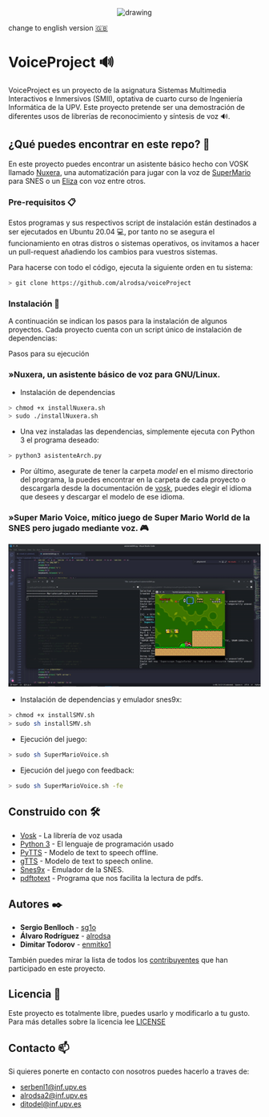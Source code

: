 <p align="center">
  <img src="https://github.com/alrodsa/voiceProject/blob/main/images/logoVoice2.png" alt="drawing"/>
</p>

change to english version [🇬🇧](https://github.com/alrodsa/voiceProject/blob/main/README_en.md)
# VoiceProject 🔊

VoiceProject es un proyecto de la asignatura Sistemas Multimedia Interactivos e Inmersivos (SMII), optativa de cuarto curso de Ingeniería Informática de la UPV. Este proyecto pretende ser una demostración de diferentes usos de librerías de reconocimiento y síntesis de voz 🔊.

## ¿Qué puedes encontrar en este repo? 🚀

En este proyecto puedes encontrar un asistente básico hecho con VOSK llamado [Nuxera](https://github.com/alrodsa/voiceProject/tree/main/nuxera), una automatización para jugar con la voz de [SuperMario](https://github.com/alrodsa/voiceProject/tree/main/SuperMarioVoice) para SNES o un [Eliza](https://github.com/alrodsa/voiceProject/tree/main/eliza) con voz entre otros.

### Pre-requisitos 📋

Estos programas y sus respectivos script de instalación están destinados a ser ejecutados en Ubuntu 20.04 💻, por tanto no se asegura el funcionamiento en otras distros o sistemas operativos, os invitamos a hacer un pull-request añadiendo los cambios para vuestros sistemas.

Para hacerse con todo el código, ejecuta la siguiente orden en tu sistema:

```Bash
> git clone https://github.com/alrodsa/voiceProject
```

### Instalación 🔧

A continuación se indican los pasos para la instalación de algunos proyectos. Cada proyecto cuenta con un script único de instalación de dependencias:

Pasos para su ejecución

### »Nuxera, un asistente básico de voz para GNU/Linux.

* Instalación de dependencias

```Bash
> chmod +x installNuxera.sh
> sudo ./installNuxera.sh
```

* Una vez instaladas las dependencias, simplemente ejecuta con Python 3 el programa deseado:

```Bash 
> python3 asistenteArch.py
```
* Por último, asegurate de tener la carpeta *model* en el mismo directorio del programa, la puedes encontrar en la carpeta de cada proyecto o descargarla desde la documentación de [vosk](https://alphacephei.com/vosk/models), puedes elegir el idioma que desees y descargar el modelo de ese idioma.

### »Super Mario Voice, mítico juego de Super Mario World de la SNES pero jugado mediante voz. 🎮

<p align="center">
 <img src="https://github.com/UzuRodri95/voiceProject/blob/main/images/mario.gif" alt="drawing"/>
</p>
                         
* Instalación de dependencias y emulador snes9x:

```Bash
> chmod +x installSMV.sh
> sudo sh installSMV.sh
```

* Ejecución del juego:

```Bash 
> sudo sh SuperMarioVoice.sh
```

* Ejecución del juego con feedback:

```Bash 
> sudo sh SuperMarioVoice.sh -fe
```

## Construido con 🛠️

* [Vosk](https://alphacephei.com/vosk/) - La librería de voz usada
* [Python 3](https://docs.python.org/3/) - El lenguaje de programación usado
* [PyTTS](https://pypi.org/project/pyttsx3/) - Modelo de text to speech offline.
* [gTTS](https://gtts.readthedocs.io/en/latest/) - Modelo de text to speech online.
* [Snes9x](https://www.snes9x.com/) - Emulador de la SNES.
* [pdftotext](https://pdftotext.com/es/) - Programa que nos facilita la lectura de pdfs.


## Autores ✒️


* **Sergio Benlloch**  - [sg1o](https://github.com/sg1o)
* **Álvaro Rodríguez**  - [alrodsa](https://github.com/alrodsa)
* **Dimitar Todorov**  - [enmitko1](https://github.com/enmitko1)

También puedes mirar la lista de todos los [contribuyentes](https://github.com/alrodsa/voiceProject/contributors) que han participado en este proyecto. 

## Licencia 📄

Este proyecto es totalmente libre, puedes usarlo y modificarlo a tu gusto. Para más detalles sobre la licencia lee [LICENSE](https://github.com/alrodsa/voiceProject/blob/main/LICENSE)

## Contacto 📫

Si quieres ponerte en contacto con nosotros puedes hacerlo a traves de:
* serbenl1@inf.upv.es
* alrodsa2@inf.upv.es
* ditodel@inf.upv.es
